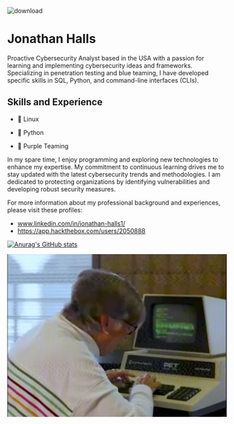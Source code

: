 ![download](https://github.com/user-attachments/assets/b2a88256-471c-48b1-aa39-847510f782f7)

# Jonathan Halls

Proactive Cybersecurity Analyst based in the USA with a passion for learning and implementing cybersecurity ideas and frameworks. Specializing in penetration testing and blue teaming, I have developed specific skills in SQL, Python, and command-line interfaces (CLIs).

## Skills and Experience
*   🐧 Linux

*  🐍 Python

*  🎩 Purple Teaming

In my spare time, I enjoy programming and exploring new technologies to enhance my expertise. My commitment to continuous learning drives me to stay updated with the latest cybersecurity trends and methodologies. I am dedicated to protecting organizations by identifying vulnerabilities and developing robust security measures.

For more information about my professional background and experiences, please visit these profiles: 
* www.linkedin.com/in/jonathan-halls1/
* https://app.hackthebox.com/users/2050888



[![Anurag's GitHub stats](https://github-readme-stats.vercel.app/api?username=JonathanHalls)](https://github.com/anuraghazra/github-readme-stats)

<img src="giphy.webp" width="600" />
